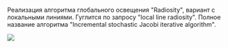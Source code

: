 Реализация алгоритма глобального освещения "Radiosity", вариант с локальными линиями. Гуглится по запросу "local line radiosity". Полное название алгоритма "Incremental stochastic Jacobi iterative algorithm".

![](https://i.redd.it/alolp7zllbi01.png)
